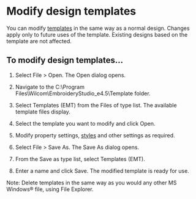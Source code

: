# Modify design templates

You can modify [templates](../../glossary/glossary) in the same way as a normal design. Changes apply only to future uses of the template. Existing designs based on the template are not affected.

## To modify design templates...

1. Select File > Open. The Open dialog opens.

2. Navigate to the C:\\Program Files\\Wilcom\\EmbroideryStudio_e4.5\\Template folder.

3. Select Templates (EMT) from the Files of type list. The available template files display.

4. Select the template you want to modify and click Open.

5. Modify property settings, [styles](../../glossary/glossary) and other settings as required.

6. Select File > Save As. The Save As dialog opens.

7. From the Save as type list, select Templates (EMT).

8. Enter a name and click Save. The modified template is ready for use.

Note: Delete templates in the same way as you would any other MS Windows® file, using File Explorer.
